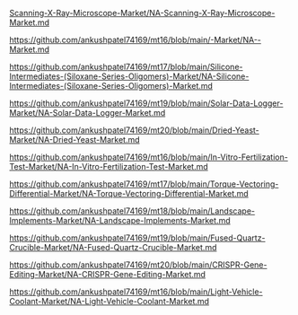 <p><a href="Scanning-X-Ray-Microscope-Market/NA-Scanning-X-Ray-Microscope-Market.md">Scanning-X-Ray-Microscope-Market/NA-Scanning-X-Ray-Microscope-Market.md</a></p><p><a href="https://github.com/ankushpatel74169/mt16/blob/main/-Market/NA--Market.md">https://github.com/ankushpatel74169/mt16/blob/main/-Market/NA--Market.md</a></p><p><a href="https://github.com/ankushpatel74169/mt17/blob/main/Silicone-Intermediates-(Siloxane-Series-Oligomers)-Market/NA-Silicone-Intermediates-(Siloxane-Series-Oligomers)-Market.md">https://github.com/ankushpatel74169/mt17/blob/main/Silicone-Intermediates-(Siloxane-Series-Oligomers)-Market/NA-Silicone-Intermediates-(Siloxane-Series-Oligomers)-Market.md</a></p><p><a href="https://github.com/ankushpatel74169/mt19/blob/main/Solar-Data-Logger-Market/NA-Solar-Data-Logger-Market.md">https://github.com/ankushpatel74169/mt19/blob/main/Solar-Data-Logger-Market/NA-Solar-Data-Logger-Market.md</a></p><p><a href="https://github.com/ankushpatel74169/mt20/blob/main/Dried-Yeast-Market/NA-Dried-Yeast-Market.md">https://github.com/ankushpatel74169/mt20/blob/main/Dried-Yeast-Market/NA-Dried-Yeast-Market.md</a></p><p><a href="https://github.com/ankushpatel74169/mt16/blob/main/In-Vitro-Fertilization-Test-Market/NA-In-Vitro-Fertilization-Test-Market.md">https://github.com/ankushpatel74169/mt16/blob/main/In-Vitro-Fertilization-Test-Market/NA-In-Vitro-Fertilization-Test-Market.md</a></p><p><a href="https://github.com/ankushpatel74169/mt17/blob/main/Torque-Vectoring-Differential-Market/NA-Torque-Vectoring-Differential-Market.md">https://github.com/ankushpatel74169/mt17/blob/main/Torque-Vectoring-Differential-Market/NA-Torque-Vectoring-Differential-Market.md</a></p><p><a href="https://github.com/ankushpatel74169/mt18/blob/main/Landscape-Implements-Market/NA-Landscape-Implements-Market.md">https://github.com/ankushpatel74169/mt18/blob/main/Landscape-Implements-Market/NA-Landscape-Implements-Market.md</a></p><p><a href="https://github.com/ankushpatel74169/mt19/blob/main/Fused-Quartz-Crucible-Market/NA-Fused-Quartz-Crucible-Market.md">https://github.com/ankushpatel74169/mt19/blob/main/Fused-Quartz-Crucible-Market/NA-Fused-Quartz-Crucible-Market.md</a></p><p><a href="https://github.com/ankushpatel74169/mt20/blob/main/CRISPR-Gene-Editing-Market/NA-CRISPR-Gene-Editing-Market.md">https://github.com/ankushpatel74169/mt20/blob/main/CRISPR-Gene-Editing-Market/NA-CRISPR-Gene-Editing-Market.md</a></p><p><a href="https://github.com/ankushpatel74169/mt16/blob/main/Light-Vehicle-Coolant-Market/NA-Light-Vehicle-Coolant-Market.md">https://github.com/ankushpatel74169/mt16/blob/main/Light-Vehicle-Coolant-Market/NA-Light-Vehicle-Coolant-Market.md</a></p>
